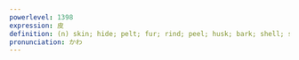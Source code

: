 ```yaml
---
powerlevel: 1398
expression: 皮
definition: (n) skin; hide; pelt; fur; rind; peel; husk; bark; shell; sheath; wrapping; (P)
pronunciation: かわ
---
```

